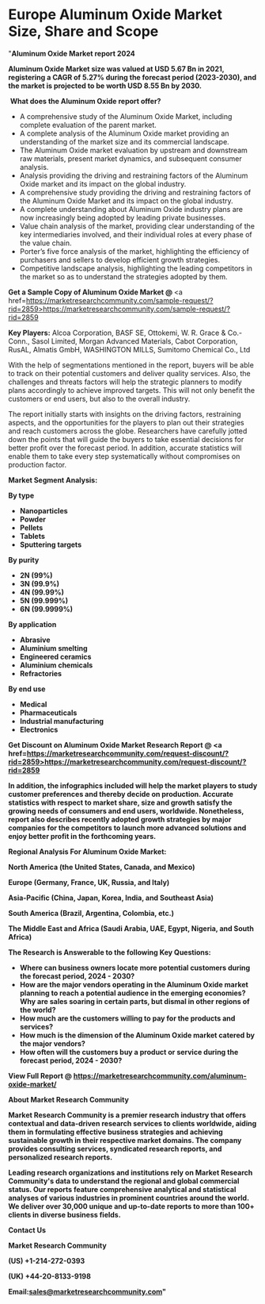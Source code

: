 # Europe Aluminum Oxide Market Size, Share and Scope
"<strong>Aluminum Oxide Market report 2024</strong>

<strong>Aluminum Oxide Market size was valued at USD 5.67 Bn in 2021, registering a CAGR of 5.27% during the forecast period (2023-2030), and the market is projected to be worth USD 8.55 Bn by 2030.</strong>

 <strong><b>What does the Aluminum Oxide report offer?</b></strong>
<ul>
  <li>A comprehensive study of the Aluminum Oxide Market, including complete evaluation of the parent market.</li>
  <li>A complete analysis of the Aluminum Oxide market providing an understanding of the market size and its commercial landscape.</li>
  <li>The Aluminum Oxide market evaluation by upstream and downstream raw materials, present market dynamics, and subsequent consumer analysis.</li>
  <li>Analysis providing the driving and restraining factors of the Aluminum Oxide market and its impact on the global industry.</li>
  <li>A comprehensive study providing the driving and restraining factors of the Aluminum Oxide Market and its impact on the global industry.</li>
  <li>A complete understanding about Aluminum Oxide industry plans are now increasingly being adopted by leading private businesses.</li>
  <li>Value chain analysis of the market, providing clear understanding of the key intermediaries involved, and their individual roles at every phase of the value chain.</li>
  <li>Porter’s five force analysis of the market, highlighting the efficiency of purchasers and sellers to develop efficient growth strategies.</li>
  <li>Competitive landscape analysis, highlighting the leading competitors in the market so as to understand the strategies adopted by them.</li>
</ul>

<strong>Get a Sample Copy of Aluminum Oxide Market @ </strong><a href=https://marketresearchcommunity.com/sample-request/?rid=2859><u>https://marketresearchcommunity.com/sample-request/?rid=2859</u></a>

<strong>Key Players:</strong> 
Alcoa Corporation, BASF SE, Ottokemi, W. R. Grace &amp; Co.-Conn., Sasol Limited, Morgan Advanced Materials, Cabot Corporation, RusAL, Almatis GmbH, WASHINGTON MILLS, Sumitomo Chemical Co., Ltd

With the help of segmentations mentioned in the report, buyers will be able to track on their potential customers and deliver quality services. Also, the challenges and threats factors will help the strategic planners to modify plans accordingly to achieve improved targets. This will not only benefit the customers or end users, but also to the overall industry.

The report initially starts with insights on the driving factors, restraining aspects, and the opportunities for the players to plan out their strategies and reach customers across the globe. Researchers have carefully jotted down the points that will guide the buyers to take essential decisions for better profit over the forecast period. In addition, accurate statistics will enable them to take every step systematically without compromises on production factor.

<strong>Market Segment Analysis:</strong>


<strong><strong>By type</strong></h4>
<ul>
 	<li>Nanoparticles</li>
 	<li>Powder</li>
 	<li>Pellets</li>
 	<li>Tablets</li>
 	<li>Sputtering targets</li>
</ul>
<strong><strong>By purity</strong></h4>
<ul>
 	<li>2N (99%)</li>
 	<li>3N (99.9%)</li>
 	<li>4N (99.99%)</li>
 	<li>5N (99.999%)</li>
 	<li>6N (99.9999%)</li>
</ul>
<strong><strong>By application</strong></h4>
<ul>
 	<li>Abrasive</li>
 	<li>Aluminium smelting</li>
 	<li>Engineered ceramics</li>
 	<li>Aluminium chemicals</li>
 	<li>Refractories</li>
</ul>
<strong><strong>By end use</strong></h4>
<ul>
 	<li>Medical</li>
 	<li>Pharmaceuticals</li>
 	<li>Industrial manufacturing</li>
 	<li>Electronics</li>
</ul>

<strong>Get Discount on Aluminum Oxide Market Research Report @ </b></strong><a href=https://marketresearchcommunity.com/request-discount/?rid=2859><u>https://marketresearchcommunity.com/request-discount/?rid=2859</u></a>

In addition, the infographics included will help the market players to study customer preferences and thereby decide on production. Accurate statistics with respect to market share, size and growth satisfy the growing needs of consumers and end users, worldwide. Nonetheless, report also describes recently adopted growth strategies by major companies for the competitors to launch more advanced solutions and enjoy better profit in the forthcoming years.

<strong>Regional Analysis For Aluminum Oxide Market:</strong>

<strong>North America</strong> (the United States, Canada, and Mexico)

<strong>Europe</strong> (Germany, France, UK, Russia, and Italy)

<strong>Asia-Pacific</strong> (China, Japan, Korea, India, and Southeast Asia)

<strong>South America</strong> (Brazil, Argentina, Colombia, etc.)

<strong>The Middle East and Africa</strong> (Saudi Arabia, UAE, Egypt, Nigeria, and South Africa)

<strong>The Research is Answerable to the following Key Questions:</strong>
<ul>
 	<li>Where can business owners locate more potential customers during the forecast period, 2024 - 2030?</li>
 	<li>How are the major vendors operating in the Aluminum Oxide market planning to reach a potential audience in the emerging economies? Why are sales soaring in certain parts, but dismal in other regions of the world?</li>
 	<li>How much are the customers willing to pay for the products and services?</li>
 	<li>How much is the dimension of the Aluminum Oxide market catered by the major vendors?</li>
 	<li>How often will the customers buy a product or service during the forecast period, 2024 - 2030?</li>
</ul>

<strong>View Full Report @</strong> <a href=https://marketresearchcommunity.com/aluminum-oxide-market/>https://marketresearchcommunity.com/aluminum-oxide-market/</a>

<strong>About Market Research Community</strong>

Market Research Community is a premier research industry that offers contextual and data-driven research services to clients worldwide, aiding them in formulating effective business strategies and achieving sustainable growth in their respective market domains. The company provides consulting services, syndicated research reports, and personalized research reports.

Leading research organizations and institutions rely on Market Research Community's data to understand the regional and global commercial status. Our reports feature comprehensive analytical and statistical analyses of various industries in prominent countries around the world. We deliver over 30,000 unique and up-to-date reports to more than 100+ clients in diverse business fields.

<strong>Contact Us</strong>

<strong>Market Research Community</strong>

(US) +1-214-272-0393

(UK) +44-20-8133-9198

<strong>Email:</strong>sales@marketresearchcommunity.com"
